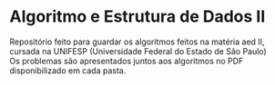 # <h1> Algoritmo e Estrutura de Dados II </h1>
 
 <p>
 Repositório feito para guardar os algoritmos feitos na matéria aed II, cursada na UNIFESP (Universidade Federal do Estado de São Paulo) <br>
 Os problemas são apresentados juntos aos algoritmos no PDF disponibilizado em cada pasta.
 </p>
